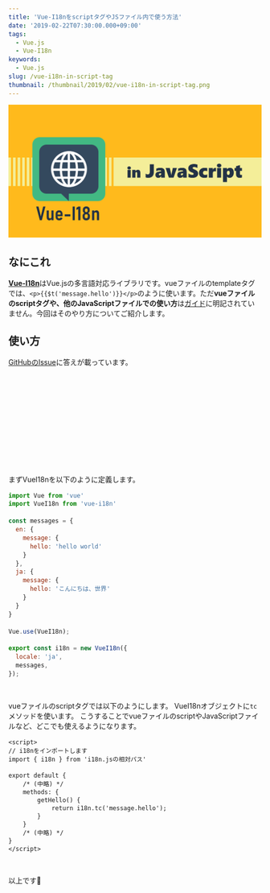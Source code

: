 ```yaml
---
title: 'Vue-I18nをscriptタグやJSファイル内で使う方法'
date: '2019-02-22T07:30:00.000+09:00'
tags:
  - Vue.js
  - Vue-I18n
keywords:
  - Vue.js
slug: /vue-i18n-in-script-tag
thumbnail: /thumbnail/2019/02/vue-i18n-in-script-tag.png
---
```


![vue-i18n-in-script-tag](/thumbnail/2019/02/vue-i18n-in-script-tag.png)


## なにこれ 
[**Vue-I18n**](https://kazupon.github.io/vue-i18n/)はVue.jsの多言語対応ライブラリです。vueファイルのtemplateタグでは、`<p>{{$t('message.hello')}}</p>`のように使います。ただ**vueファイルのscriptタグや、他のJavaScriptファイルでの使い方**は[ガイド](https://kazupon.github.io/vue-i18n/guide/formatting.html)に明記されていません。今回はそのやり方についてご紹介します。



## 使い方

[GitHubのIssue](https://github.com/kazupon/vue-i18n/issues/149)に答えが載っています。

<div class="iframely-embed"><div class="iframely-responsive" style="height: 168px; padding-bottom: 0;"><a href="https://github.com/kazupon/vue-i18n/issues/149" data-iframely-url="//cdn.iframe.ly/GvV4JME"></a></div></div>
<br/>

まずVueI18nを以下のように定義します。

```javascript:title=i18n.js
import Vue from 'vue'
import VueI18n from 'vue-i18n'

const messages = {
  en: {
    message: {
      hello: 'hello world'
    }
  },
  ja: {
    message: {
      hello: 'こんにちは、世界'
    }
  }
}

Vue.use(VueI18n);

export const i18n = new VueI18n({
  locale: 'ja',
  messages,
});
```
<br/>


vueファイルのscriptタグでは以下のようにします。
VueI18nオブジェクトに`tc`メソッドを使います。
こうすることでvueファイルのscriptやJavaScriptファイルなど、どこでも使えるようになります。


```javascript{2-3,9}:title=vueファイルのscriptタグ
<script>
// i18nをインポートします
import { i18n } from 'i18n.jsの相対パス'

export default {
    /* (中略) */
    methods: {
        getHello() {
            return i18n.tc('message.hello');
        }    
    }
    /* (中略) */
}
</script>
```
<br/>


以上です🍅